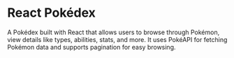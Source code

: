 # React Pokédex

A Pokédex built with React that allows users to browse through Pokémon, view details like types, abilities, stats, and more. It uses PokéAPI for fetching Pokémon data and supports pagination for easy browsing.

